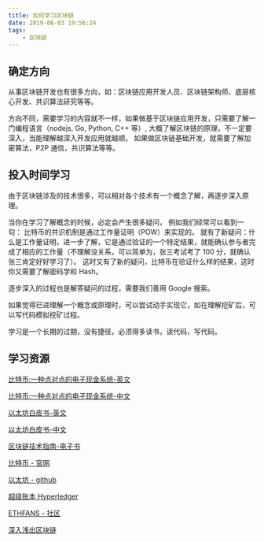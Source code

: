 ```yaml
---
title: 如何学习区块链
date: 2019-06-03 19:56:24
tags: 
    - 区块链
---
```

<meta name="referrer" content="no-referrer" />

## 确定方向

从事区块链开发也有很多方向，如：区块链应用开发人员、区块链架构师、底层核心开发、共识算法研究等等。

方向不同，需要学习的内容就不一样，如果做基于区块链应用开发，只需要了解一门编程语言（nodejs, Go, Python, C++ 等）, 大概了解区块链的原理，不一定要深入，当能理解越深入开发应用就越顺。
如果做区块链基础开发，就需要了解加密算法，P2P 通信，共识算法等等。


## 投入时间学习

由于区块链涉及的技术很多，可以相对各个技术有一个概念了解，再逐步深入原理。

当你在学习了解概念的时候，必定会产生很多疑问， 例如我们经常可以看到一句： 比特币的共识机制是通过工作量证明（POW）来实现的。
就有了新疑问：什么是工作量证明，进一步了解，它是通过验证的一个特定结果，就能确认参与者完成了相应的工作量（不理解没关系，可以简单为，张三考试考了 100 分，就确认张三肯定好好学习了）。
这时又有了新的疑问，比特币在验证什么样的结果，这时你又需要了解密码学和 Hash。

逐步深入的过程也是解答疑问的过程，需要我们善用 Google 搜索。

如果觉得已进理解一个概念或原理时，可以尝试动手实现它，如在理解挖矿后，可以写代码模拟挖矿过程。

学习是一个长期的过期，没有捷径，必须得多读书，读代码，写代码。

## 学习资源

[比特币:一种点对点的电子现金系统-英文](https://www.bitcoin.com/bitcoin.pdf)

[比特币:一种点对点的电子现金系统-中文](http://www.8btc.com/wiki/bitcoin-a-peer-to-peer-electronic-cash-system)

[以太坊白皮书-英文](https://github.com/ethereum/wiki/wiki/White-Paper)

[以太坊白皮书-中文](http://ethfans.org/posts/ethereum-whitepaper)

[区块链技术指南-电子书](https://www.gitbook.com/book/yeasy/blockchain_guide/details)

[比特币 - 官网](https://bitcoin.org/en/)

[以太坊 - github](https://github.com/ethereum)

[超级账本 Hyperledger](https://github.com/hyperledger/hyperledger)

[ETHFANS - 社区](http://ethfans.org/)

[深入浅出区块链](https://learnblockchain.cn/)